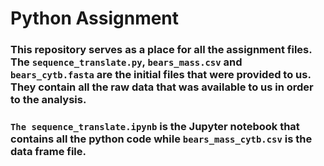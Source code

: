 # Python Assignment

### This repository serves as a place for all the assignment files. The `sequence_translate.py`, `bears_mass.csv` and `bears_cytb.fasta` are the initial files that were provided to us. They contain all the raw data that was available to us in order to the analysis. 

### `The sequence_translate.ipynb` is the Jupyter notebook that contains all the python code while `bears_mass_cytb.csv` is the data frame file. 



